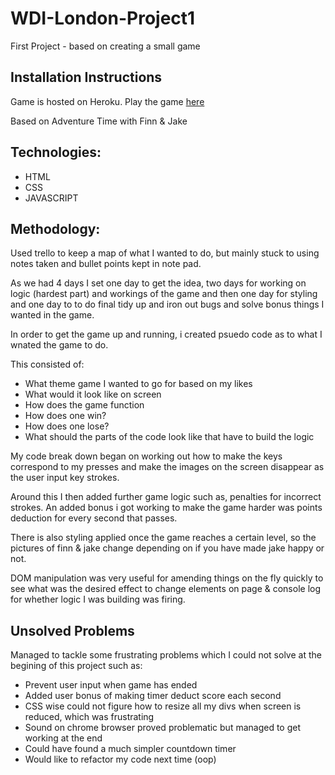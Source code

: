 # WDI-London-Project1

First Project - based on creating a small game


Installation Instructions
-------------------------

Game is hosted on Heroku. Play the game [here](https://fathomless-plateau-46780.herokuapp.com/)

Based on Adventure Time with Finn & Jake


Technologies:
-------------

* HTML
* CSS
* JAVASCRIPT

Methodology:
-----------

Used trello to keep a map of what I wanted to do, but mainly stuck to using notes taken and bullet points kept in note pad.

As we had 4 days I set one day to get the idea, two days for working on logic (hardest part) and workings of the game and then one day for styling and one day to to do final tidy up and iron out bugs and solve bonus things I wanted in the game.

In order to get the game up and running, i created psuedo code as to what I wnated the game to do.

This consisted of:

 - What theme game I wanted to go for based on my likes
 - What would it look like on screen
 - How does the game function
 - How does one win?
 - How does one lose?
 - What should the parts of the code look like that 	have to build the logic

My code break down began on working out how to make the keys correspond to my presses and make the images on the screen disappear as the user input key strokes.

Around this I then added further game logic such as, penalties for incorrect strokes. An added bonus i got working to make the game harder was points deduction for every second that passes.

There is also styling applied once the game reaches a certain level, so the pictures of finn & jake change depending on if you have made jake happy or not.

DOM manipulation was very useful for amending things on the fly quickly to see what was the desired effect to change elements on page & console log for whether logic I was building was firing.

Unsolved Problems
-----------------

Managed to tackle some frustrating problems which I could not solve at the begining of this project such as:

- Prevent user input when game has ended
- Added user bonus of making timer deduct score each second
- CSS wise could not figure how to resize all my divs when screen is reduced, which was frustrating
- Sound on chrome browser proved problematic but managed to get working at the end
- Could have found a much simpler countdown timer
- Would like to refactor my code next time (oop)
